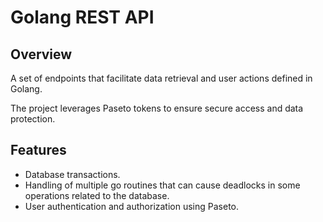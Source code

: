 # Golang REST API


## Overview

A set of endpoints that facilitate data retrieval and user actions defined in Golang.

The project leverages Paseto tokens to ensure secure access and data protection.

## Features

- Database transactions.
- Handling of multiple go routines that can cause deadlocks in some operations related to the database.
- User authentication and authorization using Paseto.
